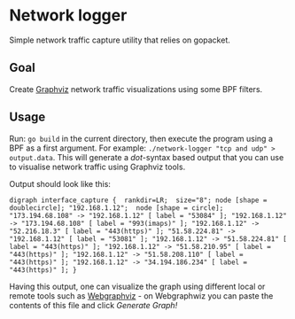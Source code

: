 # Network logger
Simple network traffic capture utility that relies on gopacket.

## Goal
Create [Graphviz](http://www.graphviz.org "Graphviz") network traffic visualizations using some BPF filters. 

## Usage
Run: `go build` in the current directory, then execute the program using a BPF as a first argument. 
For example: `./network-logger "tcp and udp" > output.data`. 
This will generate a *dot*-syntax based output that you can use to visualise network traffic using Graphviz tools.

Output should look like this:

`digraph interface_capture { 
 	 rankdir=LR; 
 	 size="8";
 	 node [shape = doublecircle]; "192.168.1.12"; 
 	 node [shape = circle]; 
 	 "173.194.68.108" -> "192.168.1.12" [ label = "53084" ];
 	 "192.168.1.12" -> "173.194.68.108" [ label = "993(imaps)" ];
 	 "192.168.1.12" -> "52.216.18.3" [ label = "443(https)" ];
 	 "51.58.224.81" -> "192.168.1.12" [ label = "53081" ];
 	 "192.168.1.12" -> "51.58.224.81" [ label = "443(https)" ];
 	 "192.168.1.12" -> "51.58.210.95" [ label = "443(https)" ];
 	 "192.168.1.12" -> "51.58.208.110" [ label = "443(https)" ];
 	 "192.168.1.12" -> "34.194.186.234" [ label = "443(https)" ];
 }
`

Having this output, one can visualize the graph using different local or remote tools such as [Webgraphviz](http://www.webgraphviz.com/ "Webgraphviz") - on Webgraphwiz you can paste the contents of this file and click *Generate Graph!*